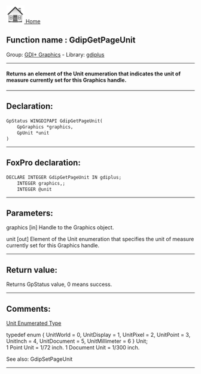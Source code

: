 [<img src="../../images/home.png"> Home ](https://github.com/VFPX/Win32API)  

## Function name : GdipGetPageUnit
Group: [GDI+ Graphics](../../functions_group.md#GDIplus_Graphics)  -  Library: [gdiplus](../../Libraries.md#gdiplus)  
***  


#### Returns an element of the Unit enumeration that indicates the unit of measure currently set for this Graphics handle.
***  


## Declaration:
```foxpro  
GpStatus WINGDIPAPI GdipGetPageUnit(
	GpGraphics *graphics,
	GpUnit *unit
)  
```  
***  


## FoxPro declaration:
```foxpro  
DECLARE INTEGER GdipGetPageUnit IN gdiplus;
	INTEGER graphics,;
	INTEGER @unit  
```  
***  


## Parameters:
graphics
[in] Handle to the Graphics object.

unit
[out] Element of the Unit enumeration that specifies the unit of measure currently set for this Graphics handle.  
***  


## Return value:
Returns GpStatus value, 0 means success.  
***  


## Comments:
<a href="http://msdn.microsoft.com/en-us/library/ms534405(VS.85).aspx">Unit Enumerated Type</a>  
<div class="precode">typedef enum {  
	UnitWorld = 0,  
	UnitDisplay = 1,  
	UnitPixel = 2,  
	UnitPoint = 3,  
	UnitInch = 4,  
	UnitDocument = 5,  
	UnitMillimeter = 6  
} Unit;</div>  
1 Point Unit = 1/72 inch.  
1 Document Unit = 1/300 inch.  
  
See also: GdipSetPageUnit   
  
***  

